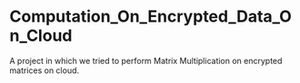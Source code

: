 # Computation_On_Encrypted_Data_On_Cloud

A project in which we tried to perform Matrix Multiplication on encrypted matrices on cloud.
